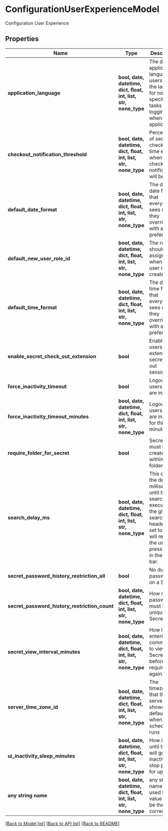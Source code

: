 # ConfigurationUserExperienceModel

Configuration User Experience

## Properties
Name | Type | Description | Notes
------------ | ------------- | ------------- | -------------
**application_language** | **bool, date, datetime, dict, float, int, list, str, none_type** | The default application language for users and the language for non-user specific tasks like logging when applicable | [optional] 
**checkout_notification_threshold** | **bool, date, datetime, dict, float, int, list, str, none_type** | Percentage of secret checkout time elapsed when checkout notification will be sent | [optional] 
**default_date_format** | **bool, date, datetime, dict, float, int, list, str, none_type** | The default date format that everyone sees unless they override with a user preference | [optional] 
**default_new_user_role_id** | **bool, date, datetime, dict, float, int, list, str, none_type** | The role that should be assigned when a new user is created | [optional] 
**default_time_format** | **bool, date, datetime, dict, float, int, list, str, none_type** | The default time format that everyone sees unless they override with a user preference | [optional] 
**enable_secret_check_out_extension** | **bool** | Enables users to extend secret check out sessions. | [optional] 
**force_inactivity_timeout** | **bool** | Logout users that are inactive | [optional] 
**force_inactivity_timeout_minutes** | **bool, date, datetime, dict, float, int, list, str, none_type** | Logout users that are inactive for this many minutes | [optional] 
**require_folder_for_secret** | **bool** | Secrets must be created within a folder | [optional] 
**search_delay_ms** | **bool, date, datetime, dict, float, int, list, str, none_type** | This controls the delay, in milliseconds, until the search is executed by the global search in the header.  If set to 0, it will require the user to press enter in the search bar. | [optional] 
**secret_password_history_restriction_all** | **bool** | No duplicate passwords on a Secret | [optional] 
**secret_password_history_restriction_count** | **bool, date, datetime, dict, float, int, list, str, none_type** | How many passwords must be unique on a Secret | [optional] 
**secret_view_interval_minutes** | **bool, date, datetime, dict, float, int, list, str, none_type** | How long entering comments to view a Secret last before being required again | [optional] 
**server_time_zone_id** | **bool, date, datetime, dict, float, int, list, str, none_type** | The timezone that the server shows by default and when job scheduling runs | [optional] 
**ui_inactivity_sleep_minutes** | **bool, date, datetime, dict, float, int, list, str, none_type** | How long until the UI will go inactive and stop polling for updates | [optional] 
**any string name** | **bool, date, datetime, dict, float, int, list, str, none_type** | any string name can be used but the value must be the correct type | [optional]

[[Back to Model list]](../README.md#documentation-for-models) [[Back to API list]](../README.md#documentation-for-api-endpoints) [[Back to README]](../README.md)


